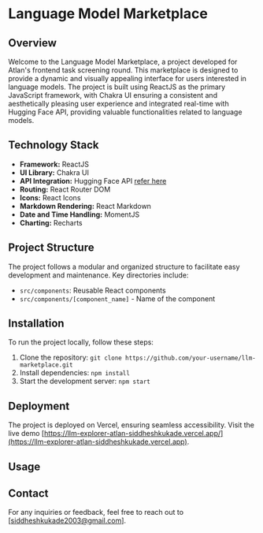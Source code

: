 # Language Model Marketplace

## Overview

Welcome to the Language Model Marketplace, a project developed for Atlan's frontend task screening round. This marketplace is designed to provide a dynamic and visually appealing interface for users interested in language models. The project is built using ReactJS as the primary JavaScript framework, with Chakra UI ensuring a consistent and aesthetically pleasing user experience and integrated real-time with Hugging Face API, providing valuable functionalities related to language models. 

## Technology Stack

- **Framework:** ReactJS
- **UI Library:** Chakra UI
- **API Integration:** Hugging Face API [ refer here](https://huggingface.co/spaces/enzostvs/hub-api-playground)
- **Routing:** React Router DOM
- **Icons:** React Icons
- **Markdown Rendering:** React Markdown
- **Date and Time Handling:** MomentJS
- **Charting:** Recharts

## Project Structure

The project follows a modular and organized structure to facilitate easy development and maintenance. Key directories include:
- `src/components`: Reusable React components
- `src/components/[component_name]` - Name of the component 

## Installation

To run the project locally, follow these steps:

1. Clone the repository: `git clone https://github.com/your-username/llm-marketplace.git`
2. Install dependencies: `npm install`
3. Start the development server: `npm start`

## Deployment

The project is deployed on Vercel, ensuring seamless accessibility. Visit the live demo [https://llm-explorer-atlan-siddheshkukade.vercel.app/](https://llm-explorer-atlan-siddheshkukade.vercel.app).

## Usage
 
## Contact

For any inquiries or feedback, feel free to reach out to [siddheshkukade2003@gmail.com].
